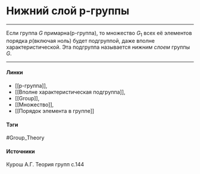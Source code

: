 # Нижний слой p-группы
***
Если группа $G$ примарна(p-группа), то множество $G_1$ всех её элементов порядка $p$(включая ноль) будет подгруппой, даже вполне характеристической. Эта подгруппа называется *нижним слоем* группы $G$. 
***
#### Линки
- [[p-группа]],
- [[Вполне характеристическая подгруппа]],
- [[Group]],
- [[Множество]],
- [[Порядок элемента в группе]]
#### Тэги
 #Group_Theory 
#### Источники
 Курош А.Г. Теория групп с.144